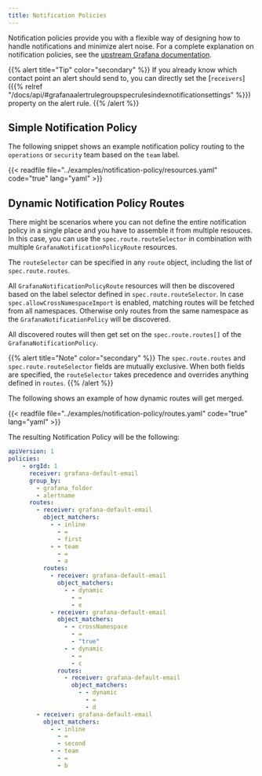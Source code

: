 ```yaml
---
title: Notification Policies
---
```


Notification policies provide you with a flexible way of designing how to handle notifications and minimize alert noise.
For a complete explanation on notification policies, see the [upstream Grafana documentation](https://grafana.com/docs/grafana/latest/alerting/fundamentals/notifications/notification-policies/).

{{% alert title="Tip" color="secondary" %}}
If you already know which contact point an alert should send to, you can directly set the [`receivers`]({{% relref "/docs/api/#grafanaalertrulegroupspecrulesindexnotificationsettings" %}}) property on the alert rule.
{{% /alert %}}

## Simple Notification Policy

The following snippet shows an example notification policy routing to the `operations` or `security` team based on the `team` label.

{{< readfile file="../examples/notification-policy/resources.yaml" code="true" lang="yaml" >}}

## Dynamic Notification Policy Routes

There might be scenarios where you can not define the entire notification policy in a single place and you have to assemble it from multiple resouces.
In this case, you can use the `spec.route.routeSelector` in combination with multiple `GrafanaNotificationPolicyRoute` resources.

The `routeSelector` can be specified in any `route` object, including the list of `spec.route.routes`.

All `GrafanaNotificationPolicyRoute` resources will then be discovered based on the label selector defined in `spec.route.routeSelector`.
In case `spec.allowCrossNamespaceImport` is enabled, matching routes will be fetched from all namespaces.
Otherwise only routes from the same namespace as the `GrafanaNotificationPolicy` will be discovered.

All discovered routes will then get set on the `spec.route.routes[]` of the `GrafanaNotificationPolicy`.

{{% alert title="Note" color="secondary" %}}
The `spec.route.routes` and `spec.route.routeSelector` fields are mutually exclusive.
When both fields are specified, the `routeSelector` takes precedence and overrides anything defined in `routes`.
{{% /alert %}}

The following shows an example of how dynamic routes will get merged.

{{< readfile file="../examples/notification-policy/routes.yaml" code="true" lang="yaml" >}}

The resulting Notification Policy will be the following:

```yaml
apiVersion: 1
policies:
    - orgId: 1
      receiver: grafana-default-email
      group_by:
        - grafana_folder
        - alertname
      routes:
        - receiver: grafana-default-email
          object_matchers:
            - - inline
              - =
              - first
            - - team
              - =
              - a
          routes:
            - receiver: grafana-default-email
              object_matchers:
                - - dynamic
                  - =
                  - e
            - receiver: grafana-default-email
              object_matchers:
                - - crossNamespace
                  - =
                  - "true"
                - - dynamic
                  - =
                  - c
              routes:
                - receiver: grafana-default-email
                  object_matchers:
                    - - dynamic
                      - =
                      - d
        - receiver: grafana-default-email
          object_matchers:
            - - inline
              - =
              - second
            - - team
              - =
              - b
```
